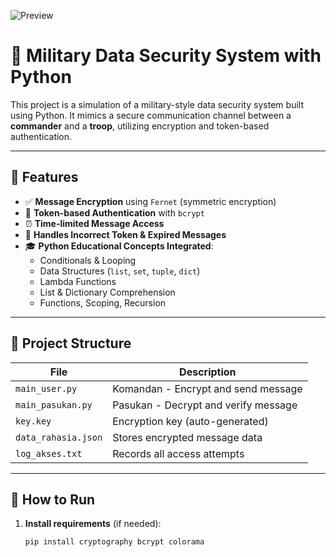![Preview](banner_AES.jpg)


# 🔐 Military Data Security System with Python

This project is a simulation of a military-style data security system built using Python. It mimics a secure communication channel between a **commander** and a **troop**, utilizing encryption and token-based authentication.

---

## 🧰 Features

- ✅ **Message Encryption** using `Fernet` (symmetric encryption)
- 🔑 **Token-based Authentication** with `bcrypt`
- ⏰ **Time-limited Message Access**
- 🚫 **Handles Incorrect Token & Expired Messages**
- 🎓 **Python Educational Concepts Integrated**:
  - Conditionals & Looping
  - Data Structures (`list`, `set`, `tuple`, `dict`)
  - Lambda Functions
  - List & Dictionary Comprehension
  - Functions, Scoping, Recursion

---

## 📁 Project Structure

| File | Description |
|------|-------------|
| `main_user.py` | Komandan - Encrypt and send message |
| `main_pasukan.py` | Pasukan - Decrypt and verify message |
| `key.key` | Encryption key (auto-generated) |
| `data_rahasia.json` | Stores encrypted message data |
| `log_akses.txt` | Records all access attempts |

---

## 🚀 How to Run

1. **Install requirements** (if needed):
   ```bash
   pip install cryptography bcrypt colorama
